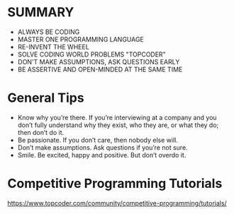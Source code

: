 # SUMMARY
- ALWAYS BE CODING
- MASTER ONE PROGRAMMING LANGUAGE
- RE-INVENT THE WHEEL
- SOLVE CODING WORLD PROBLEMS "TOPCODER"
- DON'T MAKE ASSUMPTIONS, ASK QUESTIONS EARLY
- BE ASSERTIVE AND OPEN-MINDED AT THE SAME TIME

# General Tips
- Know why you’re there. If you’re interviewing at a company and you don’t fully understand why they exist, who they are, or what they do; then don’t do it.
- Be passionate. If you don’t care, then nobody else will.
- Don’t make assumptions. Ask questions if you’re not sure.
- Smile. Be excited, happy and positive. But don’t overdo it.

# Competitive Programming Tutorials
https://www.topcoder.com/community/competitive-programming/tutorials/
